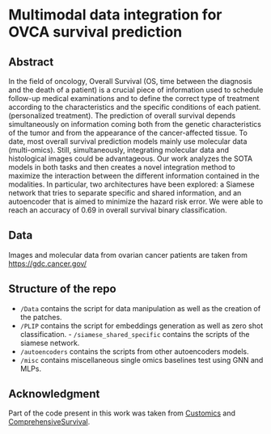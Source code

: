 # Multimodal data integration for OVCA survival prediction

## Abstract

In the field of oncology, Overall Survival (OS, time between the diagnosis and the death of a patient) is a crucial piece of information used to schedule follow-up medical examinations and to define the correct type of treatment according to the characteristics and the specific conditions of each patient. (personalized treatment). The prediction of overall survival depends simultaneously on information coming both from the genetic characteristics of the tumor and from the appearance of the cancer-affected tissue.
To date, most overall survival prediction models mainly use molecular data (multi-omics). Still, simultaneously, integrating molecular data and histological images could be advantageous. Our work analyzes the SOTA models in both tasks and then creates a novel integration method to maximize the interaction between the different information contained in the modalities. In particular, two architectures have been explored: a Siamese network that tries to separate specific and shared information, and an autoencoder that is aimed to minimize the hazard risk error.
We were able to reach an accuracy of 0.69 in overall survival binary classification.

## Data

Images and molecular data from ovarian cancer patients are taken from https://gdc.cancer.gov/

## Structure of the repo

- `/Data` contains the script for data manipulation as well as the creation of the patches.
- `/PLIP` contains the script for embeddings generation as well as zero shot classification.
- `/siamese_shared_specific` contains the scripts of the siamese network.
- `/autoencoders` contains the scripts from other autoencoders models.
- `/misc` contains miscellaneous single omics baselines test using GNN and MLPs.

## Acknowledgment 

Part of the code present in this work was taken from [Customics](https://github.com/HakimBenkirane/CustOmics/tree/main) and [ComprehensiveSurvival](https://github.com/githyr/ComprehensiveSurvival).

